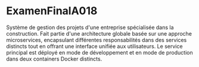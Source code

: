 # ExamenFinalA018
Système de gestion des projets d'une entreprise spécialisée dans la construction.  Fait partie d'une architecture globale basée sur une approche microservices, encapsulant différentes responsabilités dans des services distincts tout en offrant une interface unifiée aux utilisateurs. Le service principal est déployé en mode de développement et en mode de production dans deux containers Docker distincts.
